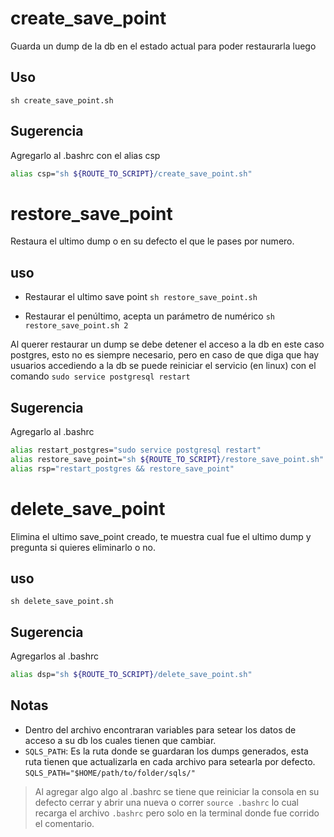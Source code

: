 # create_save_point
Guarda un dump de la db en el estado actual para poder restaurarla luego

## Uso
`sh create_save_point.sh`

## Sugerencia

Agregarlo al .bashrc con el alias csp

```bash
alias csp="sh ${ROUTE_TO_SCRIPT}/create_save_point.sh"
```


# restore_save_point
Restaura el ultimo dump o en su defecto el que le pases por numero.

## uso

- Restaurar el ultimo save point
  `sh restore_save_point.sh`

- Restaurar el penúltimo, acepta un parámetro de numérico
  `sh restore_save_point.sh 2`

Al querer restaurar un dump se debe detener el acceso a la db en este caso postgres, esto no es siempre necesario, pero en caso de que diga que hay usuarios accediendo a la db se puede reiniciar el servicio (en linux) con el comando `sudo service postgresql restart`

## Sugerencia

Agregarlo al .bashrc

```bash
alias restart_postgres="sudo service postgresql restart"
alias restore_save_point="sh ${ROUTE_TO_SCRIPT}/restore_save_point.sh"
alias rsp="restart_postgres && restore_save_point"
```

# delete_save_point

Elimina el ultimo save_point creado, te muestra cual fue el ultimo dump y pregunta si quieres eliminarlo o no.

## uso

`sh delete_save_point.sh`

## Sugerencia

Agregarlos al .bashrc

```bash
alias dsp="sh ${ROUTE_TO_SCRIPT}/delete_save_point.sh"
```

## Notas

- Dentro del archivo encontraran variables para setear los datos de acceso a su db los cuales tienen que cambiar.
- `SQLS_PATH`: Es la ruta donde se guardaran los dumps generados, esta ruta tienen que actualizarla en cada archivo para setearla por defecto.
  `SQLS_PATH="$HOME/path/to/folder/sqls/"`

> Al agregar algo algo al .bashrc se tiene que reiniciar la consola en su defecto cerrar y abrir una nueva o correr `source .bashrc` lo cual recarga el archivo `.bashrc` pero solo en la terminal donde fue corrido el comentario.

